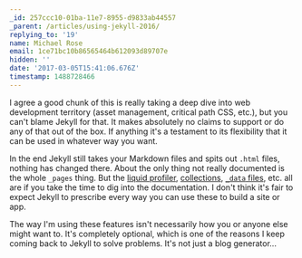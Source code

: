 ```yaml
---
_id: 257ccc10-01ba-11e7-8955-d9833ab44557
_parent: /articles/using-jekyll-2016/
replying_to: '19'
name: Michael Rose
email: 1ce71bc10b86565464b612093d89707e
hidden: ''
date: '2017-03-05T15:41:06.676Z'
timestamp: 1488728466
---
```


I agree a good chunk of this is really taking a deep dive into web development territory (asset management, critical path CSS, etc.), but you can't blame Jekyll for that. It makes absolutely no claims to support or do any of that out of the box. If anything it's a testament to its flexibility that it can be used in whatever way you want.

In the end Jekyll still takes your Markdown files and spits out `.html` files, nothing has changed there. About the only thing not really documented is the whole `_pages` thing. But the [liquid profiler](http://jekyllrb.com/docs/configuration/), [collections](http://jekyllrb.com/docs/collections/), [`_data` files](http://jekyllrb.com/docs/datafiles/), etc. all are if you take the time to dig into the documentation. I don't think it's fair to expect Jekyll to prescribe every way you can use these to build a site or app.

The way I'm using these features isn't necessarily how you or anyone else might want to. It's completely optional, which is one of the reasons I keep coming back to Jekyll to solve problems. It's not just a blog generator...
